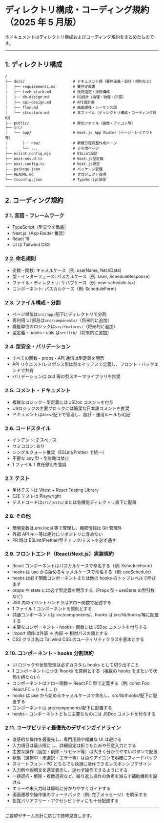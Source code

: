 # ディレクトリ構成・コーディング規約（2025 年 5 月版）

本ドキュメントはディレクトリ構成およびコーディング規約をまとめたものです。

---

## 1. ディレクトリ構成

```
/
├── docs/                      # ドキュメント類（要件定義・設計・規約など）
│   ├── requirements.md        # 要件定義書
│   ├── tech-stack.md          # 技術選定・技術構成
│   ├── db-design.md           # DB設計（論理・物理・ER図）
│   ├── api-design.md          # API設計書
│   ├── flow.md                # 画面遷移・シーケンス図
│   └── structure.md           # 本ファイル（ディレクトリ構成・コーディング規約）
├── public/                    # 静的ファイル（画像・アイコン等）
├── src/
│   └── app/                   # Next.js App Router（ページ・レイアウト等）
│       ├── new/               # 新規日程調整作成ページ
│       └── ...                # その他ページ
├── eslint.config.mjs          # ESLint設定
├── next-env.d.ts              # Next.js型定義
├── next.config.ts             # Next.js設定
├── package.json               # パッケージ管理
├── README.md                  # プロジェクト説明
└── tsconfig.json              # TypeScript設定
```

---

## 2. コーディング規約

### 2.1. 言語・フレームワーク

- TypeScript（型安全を徹底）
- Next.js（App Router 推奨）
- React 18
- UI は Tailwind CSS

### 2.2. 命名規則

- 変数・関数: キャメルケース（例: userName, fetchData）
- 型・インターフェース: パスカルケース（例: User, ScheduleResponse）
- ファイル・ディレクトリ: ケバブケース（例: new-schedule.tsx）
- コンポーネント: パスカルケース（例: ScheduleForm）

### 2.3. ファイル構成・分割

- ページ単位は`src/app/`配下にディレクトリで分割
- 再利用 UI 部品は`src/components/`（将来的に追加）
- 機能単位のロジックは`src/features/`（将来的に追加）
- 型定義・hooks・utils は`src/lib/`（将来的に追加）

### 2.4. 型安全・バリデーション

- すべての関数・props・API 通信は型定義を明示
- API リクエスト/レスポンス型は型エイリアスで定義し、フロント・バックエンドで共有
- バリデーションは zod 等の型スキーマライブラリを推奨

### 2.5. コメント・ドキュメント

- 複雑なロジック・型定義には JSDoc コメントを付与
- UI/ロジックの主要ブロックには簡潔な日本語コメントを推奨
- ドキュメントは`docs/`配下で管理し、設計・運用ルールも明記

### 2.6. コードスタイル

- インデント: 2 スペース
- セミコロン: あり
- シングルクォート推奨（ESLint/Prettier で統一）
- 不要な any 型・型省略は禁止
- 1 ファイル 1 責任原則を意識

### 2.7. テスト

- 単体テストは Vitest + React Testing Library
- E2E テストは Playwright
- テストコードは`src/tests/`または各機能ディレクトリ直下に配置

### 2.8. その他

- 環境変数は.env.local 等で管理し、機密情報は Git 管理外
- 外部 API キー等は絶対にリポジトリに含めない
- PR 時は ESLint/Prettier/型チェック/テストを必ず通す

### 2.9. フロントエンド（React/Next.js）実装規約

- React コンポーネントはパスカルケースで命名する（例: ScheduleForm）
- hooks は use から始めるキャメルケースで命名する（例: useSchedule）
- hooks は必ず関数コンポーネントまたは他の hooks のトップレベルで呼び出す
- props や state には必ず型定義を明示する（Props 型・useState の型引数など）
- JSX 内のイベントハンドラはアロー関数で記述する
- 1 ファイル 1 コンポーネントを原則とする
- 共通コンポーネントは src/components/、hooks は src/lib/hooks/等に配置する
- 主要なコンポーネント・hooks・関数には JSDoc コメントを付与する
- import 順序は外部 → 内部 → 相対パスの順とする
- CSS クラス名は Tailwind CSS のユーティリティクラスを基本とする

### 2.10. コンポーネント・hooks 分割規約

- UI ロジックや状態管理は必ずカスタム hooks として切り出すこと
- 1 コンポーネントにつき 1hooks を原則とする（複数の hooks をまたいで状態を持たない）
- コンポーネントはアロー関数＋ React.FC 型で定義する（例: const Foo: React.FC<Props> = () => { ... }）
- hooks は use から始めるキャメルケースで命名し、src/lib/hooks/配下に配置する
- コンポーネントは src/components/配下に配置する
- hooks・コンポーネントともに主要なものには JSDoc コメントを付与する

### 2.11. ユーザビリティ最優先のデザインガイドライン

- 直感的な操作を最優先し、専門用語や複雑な UI は避ける
- 入力項目は最小限にし、詳細設定は折りたたみや任意入力とする
- 主要な操作（追加・削除・リセット等）は大きく分かりやすいボタンで配置
- 状態（選択中・未選択・エラー等）は色やアイコンで明確にフィードバック
- スマートフォン・PC どちらでも快適に操作できるレスポンシブデザイン
- 入力例や説明文を適宜表示し、迷わず操作できるようにする
- 一括選択・解除・複数選択など、繰り返し操作の負担を減らす補助機能を設ける
- エラーや未入力時は即時に分かりやすくガイドする
- 画面遷移や操作後のフィードバック（例: 完了メッセージ）を明示する
- 色覚バリアフリー・アクセシビリティにも十分配慮する

---

ご要望やチーム方針に応じて随時見直します。
